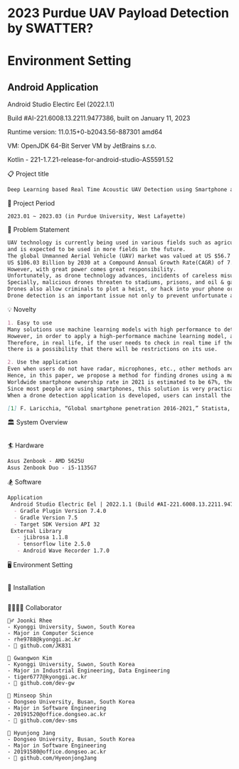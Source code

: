# 2023 Purdue UAV Payload Detection by SWATTER?

# Environment Setting

## Android Application

Android Studio Electirc Eel (2022.1.1)

Build #AI-221.6008.13.2211.9477386, built on January 11, 2023

Runtime version: 11.0.15+0-b2043.56-887301 amd64

VM: OpenJDK 64-Bit Server VM by JetBrains s.r.o.

Kotlin - 221-1.7.21-release-for-android-studio-AS5591.52



📋 Project title
```markdown
Deep Learning based Real Time Acoustic UAV Detection using Smartphone as Edge Computing Device
```

📆 Project Period
```
2023.01 ~ 2023.03 (in Purdue University, West Lafayette)
```

📌 Problem Statement
```markdown
UAV technology is currently being used in various fields such as agriculture, communication, logistics, 
and is expected to be used in more fields in the future. 
The global Unmanned Aerial Vehicle (UAV) market was valued at US $56.7 Billion in 2021 and is estimated to reach a valuation of 
US $106.03 Billion by 2030 at a Compound Annual Growth Rate(CAGR) of 7.5% from 2022 to 2030. 
However, with great power comes great responsibility. 
Unfortunately, as drone technology advances, incidents of careless misuse, military surveillance, and malicious activity of drones have increased. 
Specially, malicious drones threaten to stadiums, prisons, and oil & gas because of their ability to carry payloads bypassing ground security. 
Drones also allow criminals to plot a heist, or hack into your phone or laptop. 
Drone detection is an important issue not only to prevent unfortunate accidents caused by drones, but also to prevent crime by detecting malicious drones.
```

💡 Novelty
```markdown
1. Easy to use
Many solutions use machine learning models with high performance to detect drones. 
However, in order to apply a high-performance machine learning model, a computer with appropriate performance is required. 
Therefore, in real life, if the user needs to check in real time if there is a drone nearby, 
there is a possibility that there will be restrictions on its use. 

2. Use the application
Even when users do not have radar, microphones, etc., other methods are needed to locate the drone. 
Hence, in this paper, we propose a method for finding drones using a machine learning-based smartphone application. 
Worldwide smartphone ownership rate in 2021 is estimated to be 67%, the same level since 2018 [1]. 
Since most people are using smartphones, this solution is very practical. 
When a drone detection application is developed, users can install the application with just a few touches and check if there is a drone near.

[1] F. Laricchia, “Global smartphone penetration 2016-2021,” Statista, 17-Jan-2023. [Online]. Available: https://www.statista.com/statistics/203734/global-smartphone-penetration-per-capita-since-2005/. [Accessed: 30-Jan-2023].
```

🏛️ System Overview
```markdown

```

🏄 Hardware
```markdown
Asus Zenbook - AMD 5625U
Asus Zenbook Duo - i5-1135G7
```

🏂 Software
```markdown
Application
 Android Studio Electric Eel | 2022.1.1 (Build #AI-221.6008.13.2211.9477386, built on January 11, 2023)
  - Gradle Plugin Version 7.4.0
  - Gradle Version 7.5
  - Target SDK Version API 32
 External Library
   - jLibrosa 1.1.8
   - tensorflow lite 2.5.0
   - Android Wave Recorder 1.7.0
```
🖥️ Environment Setting
```markdown

```

💫 Installation
```markdown

```

👨‍👩‍👧‍👦 Collaborator
```
💂‍♂️ Joonki Rhee
- Kyonggi University, Suwon, South Korea
- Major in Computer Science
- rhe9788@kyonggi.ac.kr
- 👾 github.com/JK831

💂‍ Gwangwon Kim
- Kyonggi University, Suwon, South Korea
- Major in Industrial Engineering, Data Engineering
- tiger6777@kyonggi.ac.kr
- 👾 github.com/dev-gw

💂‍ Minseop Shin
- Dongseo University, Busan, South Korea
- Major in Software Engineering
- 20191520@office.dongseo.ac.kr
- 👾 github.com/dev-sms

💂‍ Hyunjong Jang
- Dongseo University, Busan, South Korea
- Major in Software Engineering
- 20191580@office.dongseo.ac.kr
- 👾 github.com/HyeonjongJang
```
